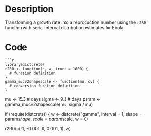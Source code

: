 # Description
Transforming a growth rate into a reproduction number using the 
`r2R0` function with serial interval distribution estimates for Ebola.

# Code
```
```r
library(distcrete)
r2R0 <- function(r, w, trunc = 1000) {
  # function definition
}
gamma_mucv2shapescale <- function(mu, cv) {
  # conversion function definition
}
```
mu <- 15.3 # days
sigma <- 9.3 # days
param <- gamma_mucv2shapescale(mu, sigma / mu)

if (require(distcrete)) {
  w <- distcrete("gamma", interval = 1,
                 shape = param$shape,
                 scale = param$scale, w = 0)

  r2R0(c(-1, -0.001, 0, 0.001, 1), w)

```